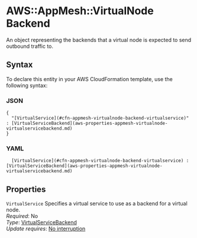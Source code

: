 # AWS::AppMesh::VirtualNode Backend<a name="aws-properties-appmesh-virtualnode-backend"></a>

An object representing the backends that a virtual node is expected to send outbound traffic to\. 

## Syntax<a name="aws-properties-appmesh-virtualnode-backend-syntax"></a>

To declare this entity in your AWS CloudFormation template, use the following syntax:

### JSON<a name="aws-properties-appmesh-virtualnode-backend-syntax.json"></a>

```
{
  "[VirtualService](#cfn-appmesh-virtualnode-backend-virtualservice)" : [VirtualServiceBackend](aws-properties-appmesh-virtualnode-virtualservicebackend.md)
}
```

### YAML<a name="aws-properties-appmesh-virtualnode-backend-syntax.yaml"></a>

```
﻿  [VirtualService](#cfn-appmesh-virtualnode-backend-virtualservice) : [VirtualServiceBackend](aws-properties-appmesh-virtualnode-virtualservicebackend.md)
```

## Properties<a name="aws-properties-appmesh-virtualnode-backend-properties"></a>

`VirtualService`  <a name="cfn-appmesh-virtualnode-backend-virtualservice"></a>
Specifies a virtual service to use as a backend for a virtual node\.   
*Required*: No  
*Type*: [VirtualServiceBackend](aws-properties-appmesh-virtualnode-virtualservicebackend.md)  
*Update requires*: [No interruption](https://docs.aws.amazon.com/AWSCloudFormation/latest/UserGuide/using-cfn-updating-stacks-update-behaviors.html#update-no-interrupt)